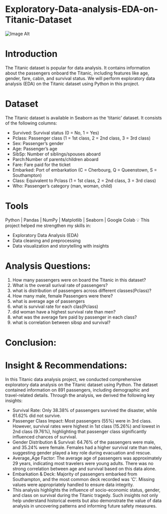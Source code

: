 # Exploratory-Data-analysis-EDA-on-Titanic-Dataset

![Image Alt](https://miro.medium.com/v2/resize:fit:1100/format:webp/1*GKnYma4qDkSCZv_EwLM0PA.png)


# Introduction

The Titanic dataset is popular for data analysis. It contains information about the passengers
 onboard the Titanic, including features like age, gender, fare, cabin, and survival status. We
 will perform exploratory data analysis (EDA) on the Titanic dataset using Python in this
 project.

 # Dataset

 The Titanic dataset is available in Seaborn as the ‘titanic’ dataset. It consists of the following
 columns:
 * Survived: Survival status (0 = No, 1 = Yes)
 * Pclass: Passenger class (1 = 1st class, 2 = 2nd class, 3 = 3rd class)
 * Sex: Passenger’s gender
 * Age: Passenger’s age
 * SibSp: Number of siblings/spouses aboard
 * Parch:Number of parents/children aboard
 * Fare: Fare paid for the ticket
 * Embarked: Port of embarkation (C = Cherbourg, Q = Queenstown, S = Southampton)
 * Class: Equivalent to Pclass (1 = 1st class, 2 = 2nd class, 3 = 3rd class)
 * Who: Passenger’s category (man, woman, child)

# Tools 

  Python | Pandas | NumPy | Matplotlib | Seaborn | Google Colab
💡 This project helped me strengthen my skills in:
  * Exploratory Data Analysis (EDA)
  * Data cleaning and preprocessing
  * Data visualization and storytelling with insights

# Analysis Questions:

1. How many passengers were on board the Titanic in this dataset?
2. What is the overall surival rate of passengers?
3. what is distribution of passengers across different classes(Pclass)?
4. How many male, female Passengers were there?
5. what is average age of passengers
6. what is survival rate for each clas(Pclass)
7. did woman have a highest survival rate than men?
8. what was the average fare paid by passenger in each class?
9. what is correlation between sibsp and survival?

#  Conclusion:

# Insight & Recommendations:

In this Titanic data analysis project, we conducted comprehensive exploratory data analysis on the Titanic dataset using Python. The dataset contained information on 891 passengers, including demographic and travel-related details. Through the analysis, we derived the following key insights:

* Survival Rate: Only 38.38% of passengers survived the disaster, while 61.62% did not survive.
* Passenger Class Impact: Most passengers (55%) were in 3rd class. However, survival rates were highest in 1st class (15.26%) and lowest in 2nd class (9.76%), highlighting that passenger class significantly influenced chances of survival.
* Gender Distribution & Survival: 64.76% of the passengers were male, and 35.24% were female. Females had a higher survival rate than males, suggesting gender played a key role during evacuation and rescue.
* Average_Age Factor: The average age of passengers was approximately 29 years, indicating most travelers were young adults. There was no strong correlation between age and survival based on this data alone.
* Embarkation & Deck: Majority of passengers embarked from Southampton, and the most common deck recorded was 'C'. Missing values were appropriately handled to ensure data integrity.
* This analysis highlights the influence of socio-economic status, gender, and class on survival during the Titanic tragedy. Such insights not only help understand historical events but also demonstrate the value 
  of data analysis in uncovering patterns and informing future safety measures.
